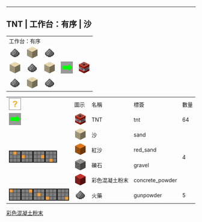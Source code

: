 ---
<!-- tnt__from__crafting_shaped__use__sand.md -->

<!-- zh_tw -->

## TNT | 工作台：有序 | 沙

<table>
	<tablebody>
		<tr>
			<td colspan="5">工作台：有序</td>
		</tr>
		<tr>
			<td><img src="../../../mc_icon/misc/gunpowder.png"></td>
			<td><img src="../../../mc_icon/buildingBlocks/sand.png"></td>
			<td><img src="../../../mc_icon/misc/gunpowder.png"></td>
			<td colspan="2"></td>
		</tr>
		<tr>
			<td><img src="../../../mc_icon/buildingBlocks/sand.png"></td>
			<td><img src="../../../mc_icon/misc/gunpowder.png"></td>
			<td><img src="../../../mc_icon/buildingBlocks/sand.png"></td>
			<td><img src="../../../mc_icon/recipes/arrow.png"></td>
			<td><img src="../../../mc_icon/redstone/tnt.png"></td>
		</tr>
		<tr>
			<td><img src="../../../mc_icon/misc/gunpowder.png"></td>
			<td><img src="../../../mc_icon/buildingBlocks/sand.png"></td>
			<td><img src="../../../mc_icon/misc/gunpowder.png"></td>
			<td colspan="2"></td>
		</tr>
	</tablebody>
</table>
<table>
	<tablebody>
		<tr>
			<td><img src="../../../mc_icon/recipes/tile.png"></td>
			<td>圖示</td>
			<td>名稱</td>
			<td>標簽</td>
			<td>數量</td>
		</tr>
		<tr>
			<td><img src="../../../mc_icon/recipes/arrow.png"></td>
			<td><img src="../../../mc_icon/redstone/tnt.png"></td>
			<td>TNT</td>
			<td>tnt</td>
			<td>64</td>
		</tr>
		<tr>
			<td rowspan="4"><img src="../../../mc_icon/recipes/02.png"><img src="../../../mc_icon/recipes/04.png"><img src="../../../mc_icon/recipes/06.png"><img src="../../../mc_icon/recipes/08.png"></td>
			<td><img src="../../../mc_icon/buildingBlocks/sand.png"></td>
			<td>沙</td>
			<td>sand</td>
			<td rowspan="4">4</td>
		</tr>
		<tr>
			<td><img src="../../../mc_icon/buildingBlocks/red_sand.png"></td>
			<td>紅沙</td>
			<td>red_sand</td>
		</tr>
		<tr>
			<td><img src="../../../mc_icon/buildingBlocks/gravel.png"></td>
			<td>礫石</td>
			<td>gravel</td>
		</tr>
		<tr>
			<td><img src="../../../mc_icon/buildingBlocks/concrete_powder/red_concrete_powder.png"></td>
			<td><a>彩色混凝土粉末</a></td>
			<td><a>concrete_powder</a></td>
		</tr>
		<tr>
			<td><img src="../../../mc_icon/recipes/01.png"><img src="../../../mc_icon/recipes/03.png"><img src="../../../mc_icon/recipes/05.png"><img src="../../../mc_icon/recipes/07.png"><img src="../../../mc_icon/recipes/09.png"></td>
			<td><img src="../../../mc_icon/misc/gunpowder.png"></td>
			<td>火藥</td>
			<td>gunpowder</td>
			<td>5</td>
		</tr>
	</tablebody>
</table>


[彩色混凝土粉末](../../../zh_tw/tags/tag__concrete_powder.md)

